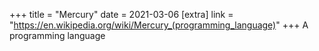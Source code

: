 +++
title = "Mercury"
date = 2021-03-06
[extra]
link = "https://en.wikipedia.org/wiki/Mercury_(programming_language)"
+++
A programming language


